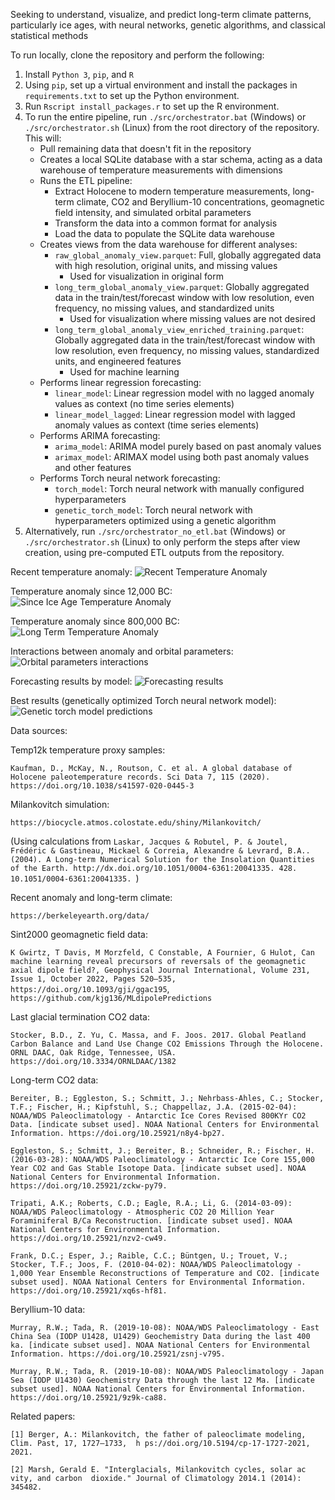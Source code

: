 Seeking to understand, visualize, and predict long-term climate patterns, particularly ice ages, with neural networks, genetic algorithms, and classical statistical methods

To run locally, clone the repository and perform the following:
1. Install `Python 3`, `pip`, and `R`
2. Using `pip`, set up a virtual environment and install the packages in `requirements.txt` to set up the Python environment.
3. Run `Rscript install_packages.r` to set up the R environment.
4. To run the entire pipeline, run `./src/orchestrator.bat` (Windows) or `./src/orchestrator.sh` (Linux) from the root directory of the repository. This will:
    - Pull remaining data that doesn't fit in the repository
    - Creates a local SQLite database with a star schema, acting as a data warehouse of temperature measurements with dimensions
    - Runs the ETL pipeline:
        - Extract Holocene to modern temperature measurements, long-term climate, CO2 and Beryllium-10 concentrations, geomagnetic field intensity, and simulated orbital parameters
        - Transform the data into a common format for analysis
        - Load the data to populate the SQLite data warehouse
    - Creates views from the data warehouse for different analyses:
        - `raw_global_anomaly_view.parquet`: Full, globally aggregated data with high resolution, original units, and missing values
            - Used for visualization in original form
        - `long_term_global_anomaly_view.parquet`: Globally aggregated data in the train/test/forecast window with low resolution, even frequency, no missing values, and standardized units
            - Used for visualization where missing values are not desired
        - `long_term_global_anomaly_view_enriched_training.parquet`: Globally aggregated data in the train/test/forecast window with low resolution, even frequency, no missing values, standardized units, and engineered features
            - Used for machine learning
    - Performs linear regression forecasting:
        - `linear_model`: Linear regression model with no lagged anomaly values as context (no time series elements)
        - `linear_model_lagged`: Linear regression model with lagged anomaly values as context (time series elements)
    - Performs ARIMA forecasting:
        - `arima_model`: ARIMA model purely based on past anomaly values
        - `arimax_model`: ARIMAX model using both past anomaly values and other features
    - Performs Torch neural network forecasting:
        - `torch_model`: Torch neural network with manually configured hyperparameters
        - `genetic_torch_model`: Torch neural network with hyperparameters optimized using a genetic algorithm
5. Alternatively, run `./src/orchestrator_no_etl.bat` (Windows) or `./src/orchestrator.sh` (Linux) to only perform the steps after view creation, using pre-computed ETL outputs from the repository.

Recent temperature anomaly:
![Recent Temperature Anomaly](Outputs/modern_temperature_anomaly.png)

Temperature anomaly since 12,000 BC:
![Since Ice Age Temperature Anomaly](Outputs/since_ice_age_temperature_anomaly.png)

Temperature anomaly since 800,000 BC:
![Long Term Temperature Anomaly](Outputs/long_term_temperature_anomaly.png)

Interactions between anomaly and orbital parameters:
![Orbital parameters interactions](Outputs/orbital_parameters_glacial_cycles_trends.png)

Forecasting results by model:
![Forecasting results](Outputs/validation_mse_by_model.png)

Best results (genetically optimized Torch neural network model):
![Genetic torch model predictions](Outputs/genetic_torch_model_predictions.png)


Data sources:

Temp12k temperature proxy samples:

`Kaufman, D., McKay, N., Routson, C. et al. A global database of Holocene paleotemperature records. Sci Data 7, 115 (2020). https://doi.org/10.1038/s41597-020-0445-3`

Milankovitch simulation:

`https://biocycle.atmos.colostate.edu/shiny/Milankovitch/`

(Using calculations from `Laskar, Jacques & Robutel, P. & Joutel, Frédéric & Gastineau, Mickael & Correia, Alexandre & Levrard, B.A.. (2004). A Long-term Numerical Solution for the Insolation Quantities of the Earth. http://dx.doi.org/10.1051/0004-6361:20041335. 428. 10.1051/0004-6361:20041335. `)

Recent anomaly and long-term climate:

`https://berkeleyearth.org/data/`

Sint2000 geomagnetic field data:

`K Gwirtz, T Davis, M Morzfeld, C Constable, A Fournier, G Hulot, Can machine learning reveal precursors of reversals of the geomagnetic axial dipole field?, Geophysical Journal International, Volume 231, Issue 1, October 2022, Pages 520–535, https://doi.org/10.1093/gji/ggac195`, `https://github.com/kjg136/MLdipolePredictions`

Last glacial termination CO2 data:

`Stocker, B.D., Z. Yu, C. Massa, and F. Joos. 2017. Global Peatland Carbon Balance and Land Use Change CO2 Emissions Through the Holocene. ORNL DAAC, Oak Ridge, Tennessee, USA. https://doi.org/10.3334/ORNLDAAC/1382`

Long-term CO2 data:

`Bereiter, B.; Eggleston, S.; Schmitt, J.; Nehrbass-Ahles, C.; Stocker, T.F.; Fischer, H.; Kipfstuhl, S.; Chappellaz, J.A. (2015-02-04): NOAA/WDS Paleoclimatology - Antarctic Ice Cores Revised 800KYr CO2 Data. [indicate subset used]. NOAA National Centers for Environmental Information. https://doi.org/10.25921/n8y4-bp27.`

`Eggleston, S.; Schmitt, J.; Bereiter, B.; Schneider, R.; Fischer, H. (2016-03-28): NOAA/WDS Paleoclimatology - Antarctic Ice Core 155,000 Year CO2 and Gas Stable Isotope Data. [indicate subset used]. NOAA National Centers for Environmental Information. https://doi.org/10.25921/zckw-py79.`

`Tripati, A.K.; Roberts, C.D.; Eagle, R.A.; Li, G. (2014-03-09): NOAA/WDS Paleoclimatology - Atmospheric CO2 20 Million Year Foraminiferal B/Ca Reconstruction. [indicate subset used]. NOAA National Centers for Environmental Information. https://doi.org/10.25921/nzv2-cw49.`

`Frank, D.C.; Esper, J.; Raible, C.C.; Büntgen, U.; Trouet, V.; Stocker, T.F.; Joos, F. (2010-04-02): NOAA/WDS Paleoclimatology - 1,000 Year Ensemble Reconstructions of Temperature and CO2. [indicate subset used]. NOAA National Centers for Environmental Information. https://doi.org/10.25921/xq6s-hf81.`

Beryllium-10 data:

`Murray, R.W.; Tada, R. (2019-10-08): NOAA/WDS Paleoclimatology - East China Sea (IODP U1428, U1429) Geochemistry Data during the last 400 ka. [indicate subset used]. NOAA National Centers for Environmental Information. https://doi.org/10.25921/zsnj-v795.`

`Murray, R.W.; Tada, R. (2019-10-08): NOAA/WDS Paleoclimatology - Japan Sea (IODP U1430) Geochemistry Data through the last 12 Ma. [indicate subset used]. NOAA National Centers for Environmental Information. https://doi.org/10.25921/9z9k-ca88.`

Related papers:

`[1] Berger, A.: Milankovitch, the father of paleoclimate modeling, Clim. Past, 17, 1727–1733, 
h ps://doi.org/10.5194/cp-17-1727-2021, 2021.`

`[2] Marsh, Gerald E. "Interglacials, Milankovitch cycles, solar ac vity, and carbon 
dioxide." Journal of Climatology 2014.1 (2014): 345482. `
